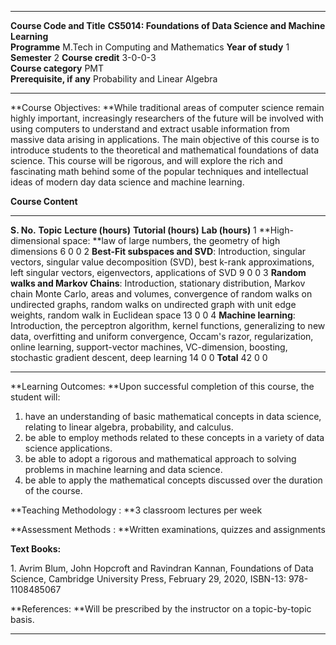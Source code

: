   --------------------------- -------------------------------------------------------------- ------------------- --- -------------- ---
  **Course Code and Title**   **CS5014: Foundations of Data Science and Machine Learning**                                          
  **Programme**               M.Tech in Computing and Mathematics                            **Year of study**   1   **Semester**   2
  **Course credit**           3-0-0-3                                                                                               
  **Course category**         PMT                                                                                                   
  **Prerequisite, if any**    Probability and Linear Algebra                                                                        
  --------------------------- -------------------------------------------------------------- ------------------- --- -------------- ---

**Course Objectives: **While traditional areas of computer science
remain highly important, increasingly researchers of the future will be
involved with using computers to understand and extract usable
information from massive data arising in applications. The main
objective of this course is to introduce students to the theoretical and
mathematical foundations of data science. This course will be rigorous,
and will explore the rich and fascinating math behind some of the
popular techniques and intellectual ideas of modern day data science and
machine learning.

**Course Content**

  ------------ -------------------------------------------------------------------------------------------------------------------------------------------------------------------------------------------------------------------------------------------------------------------------------------------- --------------------- ---------------------- -----------------
  **S. No.**   **Topic**                                                                                                                                                                                                                                                                                    **Lecture (hours)**   **Tutorial (hours)**   **Lab (hours)**
  1            **High-dimensional space: **law of large numbers, the geometry of high dimensions                                                                                                                                                                                                            6                     0                      0
  2            **Best-Fit subspaces and SVD**: Introduction, singular vectors, singular value decomposition (SVD), best k-rank approximations, left singular vectors, eigenvectors, applications of SVD                                                                                                     9                     0                      0
  3            **Random walks and Markov Chains**: Introduction, stationary distribution, Markov chain Monte Carlo, areas and volumes, convergence of random walks on undirected graphs, random walks on undirected graph with unit edge weights, random walk in Euclidean space                            13                    0                      0
  4            **Machine learning**: Introduction, the perceptron algorithm, kernel functions, generalizing to new data, overfitting and uniform convergence, Occam's razor, regularization, online learning, support-vector machines, VC-dimension, boosting, stochastic gradient descent, deep learning   14                    0                      0
               **Total**                                                                                                                                                                                                                                                                                    42                    0                      0
  ------------ -------------------------------------------------------------------------------------------------------------------------------------------------------------------------------------------------------------------------------------------------------------------------------------------- --------------------- ---------------------- -----------------

**Learning Outcomes: **Upon successful completion of this course, the
student will:

1.  have an understanding of basic mathematical concepts in data
    science, relating to linear algebra, probability, and calculus.
2.  be able to employ methods related to these concepts in a variety of
    data science applications.
3.  be able to adopt a rigorous and mathematical approach to solving
    problems in machine learning and data science.
4.  be able to apply the mathematical concepts discussed over the
    duration of the course.

**Teaching Methodology : **3 classroom lectures per week

**Assessment Methods : **Written examinations, quizzes and assignments

**Text Books:**

1\. Avrim Blum, John Hopcroft and Ravindran Kannan, Foundations of Data
Science, Cambridge University Press, February 29, 2020, ISBN-13:
978-1108485067

**References: **Will be prescribed by the instructor on a topic-by-topic
basis.

  --------------------------- ------------------------------------------------------------------- ------------------- --- -------------- ---
